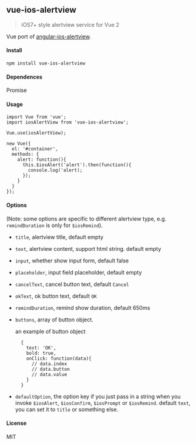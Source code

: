 ## vue-ios-alertview

> iOS7+ style alertview service for Vue 2

Vue port of [angular-ios-alertview](https://github.com/Treri/angular-ios-alertview).

#### Install

```
npm install vue-ios-alertview
```

#### Dependences

Promise

#### Usage

```
import Vue from 'vue';
import iosAlertView from 'vue-ios-alertview';

Vue.use(iosAlertView);

new Vue({
  el: '#container',
  methods: {
    alert: function(){
      this.$iosAlert('alert').then(function(){
        console.log('alert);
      });
    }
  }
});
```

#### Options

(Note: some options are specific to different alertview type, e.g. `remindDuration` is only for `$iosRemind`).

- `title`, alertview title, default empty
- `text`, alertview content, support html string. default empty
- `input`, whether show input form, default false
- `placeholder`, input field placeholder, default empty
- `cancelText`, cancel button text, default `Cancel`
- `okText`, ok button text, default `OK`
- `remindDuration`, remind show duration, default 650ms
- `buttons`, array of button object.

    an example of button object

        {
          text: 'OK',
          bold: true,
          onClick: function(data){
            // data.index
            // data.button
            // data.value
          }
        }
- `defaultOption`, the option key if you just pass in a string when you invoke `$iosAlert`, `$iosConfirm`, `$iosPrompt` or `$iosRemind`. default `text`, you can set it to `title` or something else.

#### License
MIT
